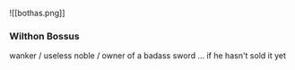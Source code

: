 ![[bothas.png]]
### Wilthon Bossus
wanker / useless noble / owner of a badass sword ... if he hasn't sold it yet